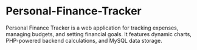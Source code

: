 # Personal-Finance-Tracker
Personal Finance Tracker is a web application for tracking expenses, managing budgets, and setting financial goals. It features dynamic charts, PHP-powered backend calculations, and MySQL data storage.
